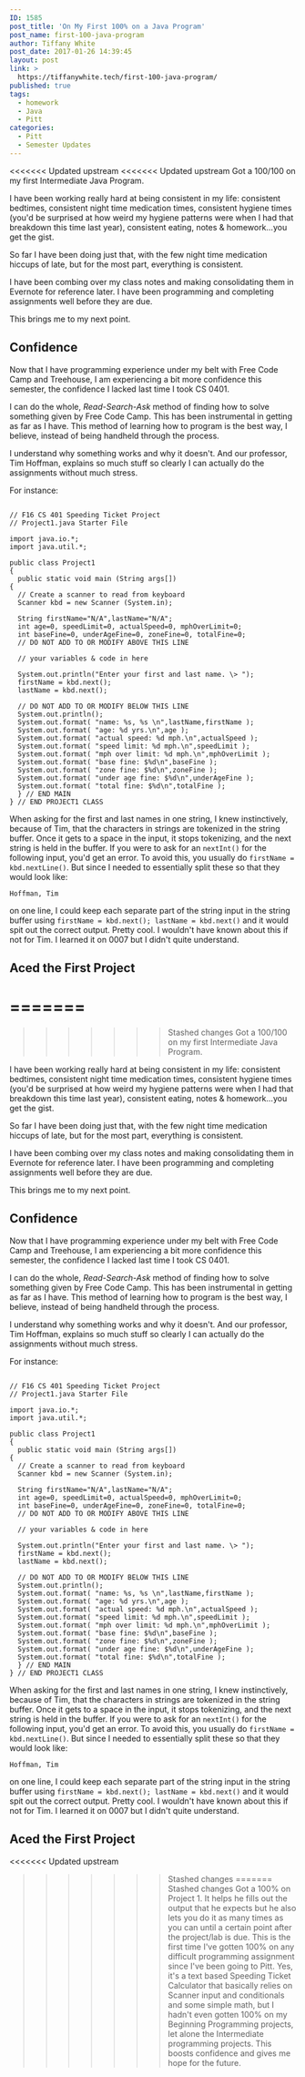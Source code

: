 ```yaml
---
ID: 1585
post_title: 'On My First 100% on a Java Program'
post_name: first-100-java-program
author: Tiffany White
post_date: 2017-01-26 14:39:45
layout: post
link: >
  https://tiffanywhite.tech/first-100-java-program/
published: true
tags:
  - homework
  - Java
  - Pitt
categories:
  - Pitt
  - Semester Updates
---
```

<<<<<<< Updated upstream
<<<<<<< Updated upstream
Got a 100/100 on my first Intermediate Java Program.

I have been working really hard at being consistent in my life: consistent bedtimes, consistent night time medication times, consistent hygiene times (you'd be surprised at how weird my hygiene patterns were when I had that breakdown this time last year), consistent eating, notes &amp; homework...you get the gist.

So far I have been doing just that, with the few night time medication hiccups of late, but for the most part, everything is consistent.

I have been combing over my class notes and making consolidating them in Evernote for reference later. I have been programming and completing assignments well before they are due.

This brings me to my next point.

## Confidence

Now that I have programming experience under my belt with Free Code Camp and Treehouse, I am experiencing a bit more confidence this semester, the confidence I lacked last time I took CS 0401.

I can do the whole, *Read-Search-Ask* method of finding how to solve something given by Free Code Camp. This has been instrumental in getting as far as I have. This method of learning how to program is the best way, I believe, instead of being handheld through the process.

I understand why something works and why it doesn't. And our professor, Tim Hoffman, explains so much stuff so clearly I can actually do the assignments without much stress.

For instance:

<pre><code>
// F16 CS 401 Speeding Ticket Project
// Project1.java Starter File

import java.io.*;
import java.util.*;

public class Project1
{
  public static void main (String args[])
{
  // Create a scanner to read from keyboard
  Scanner kbd = new Scanner (System.in);

  String firstName="N/A",lastName="N/A";
  int age=0, speedLimit=0, actualSpeed=0, mphOverLimit=0;
  int baseFine=0, underAgeFine=0, zoneFine=0, totalFine=0;
  // DO NOT ADD TO OR MODIFY ABOVE THIS LINE

  // your variables &amp; code in here

  System.out.println("Enter your first and last name. \&gt; ");
  firstName = kbd.next();
  lastName = kbd.next();

  // DO NOT ADD TO OR MODIFY BELOW THIS LINE
  System.out.println();
  System.out.format( "name: %s, %s \n",lastName,firstName );
  System.out.format( "age: %d yrs.\n",age );
  System.out.format( "actual speed: %d mph.\n",actualSpeed );
  System.out.format( "speed limit: %d mph.\n",speedLimit );
  System.out.format( "mph over limit: %d mph.\n",mphOverLimit );
  System.out.format( "base fine: $%d\n",baseFine );
  System.out.format( "zone fine: $%d\n",zoneFine );
  System.out.format( "under age fine: $%d\n",underAgeFine );
  System.out.format( "total fine: $%d\n",totalFine );
  } // END MAIN
} // END PROJECT1 CLASS
</code></pre>

When asking for the first and last names in one string, I knew instinctively, because of Tim, that the characters in strings are tokenized in the string buffer. Once it gets to a space in the input, it stops tokenizing, and the next string is held in the buffer. If you were to ask for an `nextInt()` for the following input, you'd get an error. To avoid this, you usually do `firstName = kbd.nextLine()`. But since I needed to essentially split these so that they would look like:

`Hoffman, Tim`

on one line, I could keep each separate part of the string input in the string buffer using `firstName = kbd.next(); lastName = kbd.next()` and it would spit out the correct output. Pretty cool. I wouldn't have known about this if not for Tim. I learned it on 0007 but I didn't quite understand.

## Aced the First Project

=======
=======
>>>>>>> Stashed changes
Got a 100/100 on my first Intermediate Java Program.

I have been working really hard at being consistent in my life: consistent bedtimes, consistent night time medication times, consistent hygiene times (you'd be surprised at how weird my hygiene patterns were when I had that breakdown this time last year), consistent eating, notes &amp; homework...you get the gist.

So far I have been doing just that, with the few night time medication hiccups of late, but for the most part, everything is consistent.

I have been combing over my class notes and making consolidating them in Evernote for reference later. I have been programming and completing assignments well before they are due.

This brings me to my next point.

## Confidence

Now that I have programming experience under my belt with Free Code Camp and Treehouse, I am experiencing a bit more confidence this semester, the confidence I lacked last time I took CS 0401.

I can do the whole, *Read-Search-Ask* method of finding how to solve something given by Free Code Camp. This has been instrumental in getting as far as I have. This method of learning how to program is the best way, I believe, instead of being handheld through the process.

I understand why something works and why it doesn't. And our professor, Tim Hoffman, explains so much stuff so clearly I can actually do the assignments without much stress.

For instance:

<pre><code>
// F16 CS 401 Speeding Ticket Project
// Project1.java Starter File

import java.io.*;
import java.util.*;

public class Project1
{
  public static void main (String args[])
{
  // Create a scanner to read from keyboard
  Scanner kbd = new Scanner (System.in);

  String firstName="N/A",lastName="N/A";
  int age=0, speedLimit=0, actualSpeed=0, mphOverLimit=0;
  int baseFine=0, underAgeFine=0, zoneFine=0, totalFine=0;
  // DO NOT ADD TO OR MODIFY ABOVE THIS LINE

  // your variables &amp; code in here

  System.out.println("Enter your first and last name. \&gt; ");
  firstName = kbd.next();
  lastName = kbd.next();

  // DO NOT ADD TO OR MODIFY BELOW THIS LINE
  System.out.println();
  System.out.format( "name: %s, %s \n",lastName,firstName );
  System.out.format( "age: %d yrs.\n",age );
  System.out.format( "actual speed: %d mph.\n",actualSpeed );
  System.out.format( "speed limit: %d mph.\n",speedLimit );
  System.out.format( "mph over limit: %d mph.\n",mphOverLimit );
  System.out.format( "base fine: $%d\n",baseFine );
  System.out.format( "zone fine: $%d\n",zoneFine );
  System.out.format( "under age fine: $%d\n",underAgeFine );
  System.out.format( "total fine: $%d\n",totalFine );
  } // END MAIN
} // END PROJECT1 CLASS
</code></pre>

When asking for the first and last names in one string, I knew instinctively, because of Tim, that the characters in strings are tokenized in the string buffer. Once it gets to a space in the input, it stops tokenizing, and the next string is held in the buffer. If you were to ask for an `nextInt()` for the following input, you'd get an error. To avoid this, you usually do `firstName = kbd.nextLine()`. But since I needed to essentially split these so that they would look like:

`Hoffman, Tim`

on one line, I could keep each separate part of the string input in the string buffer using `firstName = kbd.next(); lastName = kbd.next()` and it would spit out the correct output. Pretty cool. I wouldn't have known about this if not for Tim. I learned it on 0007 but I didn't quite understand.

## Aced the First Project

<<<<<<< Updated upstream
>>>>>>> Stashed changes
=======
>>>>>>> Stashed changes
Got a 100% on Project 1. It helps he fills out the output that he expects but he also lets you do it as many times as you can until a certain point after the project/lab is due. This is the first time I've gotten 100% on any difficult programming assignment since I've been going to Pitt. Yes, it's a text based Speeding Ticket Calculator that basically relies on Scanner input and conditionals and some simple math, but I hadn't even gotten 100% on my Beginning Programming projects, let alone the Intermediate programming projects. This boosts confidence and gives me hope for the future.